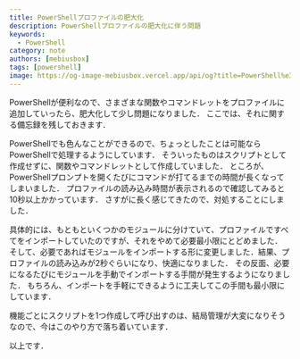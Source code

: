 ```yaml
---
title: PowerShellプロファイルの肥大化
description: PowerShellプロファイルの肥大化に伴う問題
keywords:
  - PowerShell
category: note
authors: [mebiusbox]
tags: [powershell]
image: https://og-image-mebiusbox.vercel.app/api/og?title=PowerShell%e3%83%97%e3%83%ad%e3%83%95%e3%82%a1%e3%82%a4%e3%83%ab%e3%81%ae%e8%82%a5%e5%a4%a7%e5%8c%96&subtitle=PowerShell%e3%83%97%e3%83%ad%e3%83%95%e3%82%a1%e3%82%a4%e3%83%ab%e3%81%ae%e8%82%a5%e5%a4%a7%e5%8c%96%e3%81%ab%e4%bc%b4%e3%81%86%e5%95%8f%e9%a1%8c&date=2024%2F09%2F13&tags=powershell
---
```


PowerShellが便利なので、さまざまな関数やコマンドレットをプロファイルに追加していったら、肥大化して少し問題になりました．
ここでは、それに関する備忘録を残しておきます．

<!-- truncate -->

PowerShellでも色んなことができるので、ちょっとしたことは可能ならPowerShellで処理するようにしています．
そういったものはスクリプトとして作成せずに、関数やコマンドレットとして作成していました．
ところが、PowerShellプロンプトを開くたびにコマンドが打てるまでの時間が長くなってしまいました．
プロファイルの読み込み時間が表示されるので確認してみると10秒以上かかっています．
さすがに長く感じてきたので、対処することにしました．

具体的には、もともといくつかのモジュールに分けていて、プロファイルですべてをインポートしていたのですが、それをやめて必要最小限にとどめました．
そして、必要であればモジュールをインポートする形に変更しました．結果、プロファイルの読み込みが2秒ぐらいになり、快適になりました．
その反面、必要になるたびにモジュールを手動でインポートする手間が発生するようになりました．
もちろん、インポートを手軽にできるように工夫してこの手間も最小限にしています．

機能ごとにスクリプトを1つ作成して呼び出すのは、結局管理が大変になりそうなので、今はこのやり方で落ち着いています．

以上です．
